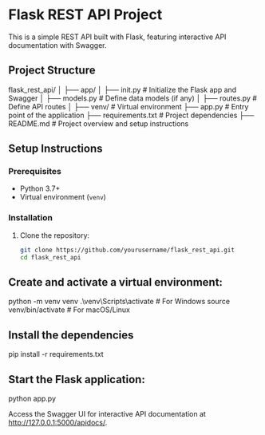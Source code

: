 # Flask REST API Project

This is a simple REST API built with Flask, featuring interactive API documentation with Swagger.

## Project Structure

flask_rest_api/
│
├── app/
│ ├── init.py # Initialize the Flask app and Swagger
│ ├── models.py # Define data models (if any)
│ ├── routes.py # Define API routes
│
├── venv/ # Virtual environment
├── app.py # Entry point of the application
├── requirements.txt # Project dependencies
├── README.md # Project overview and setup instructions



## Setup Instructions

### Prerequisites

- Python 3.7+
- Virtual environment (`venv`)

### Installation

1. Clone the repository:

   ```sh
   git clone https://github.com/yourusername/flask_rest_api.git
   cd flask_rest_api

## Create and activate a virtual environment:

python -m venv venv
.\venv\Scripts\activate   # For Windows
source venv/bin/activate  # For macOS/Linux

## Install the dependencies

pip install -r requirements.txt

## Start the Flask application:
python app.py

Access the Swagger UI for interactive API documentation at http://127.0.0.1:5000/apidocs/.
